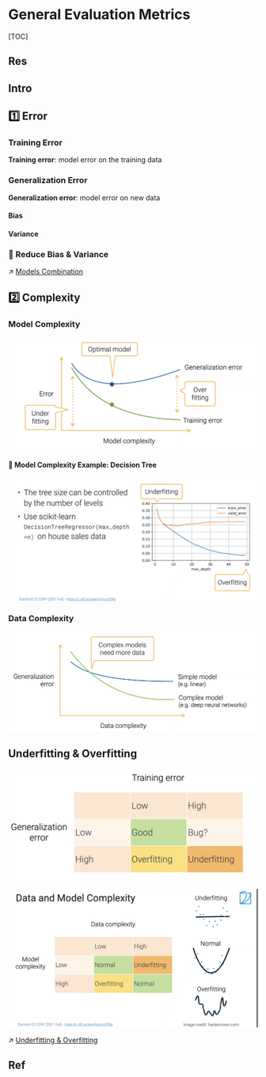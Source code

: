 # General Evaluation Metrics

[TOC]



## Res


## Intro



## 1️⃣ Error
### Training Error
**Training error**: model error on the training data


### Generalization Error
**Generalization error**: model error on new data


#### Bias


#### Variance


### 🎯 Reduce Bias & Variance
↗️ [Models Combination](../../Models%20Combination/Models%20Combination.md)



## 2️⃣ Complexity
### Model Complexity
![Screenshot 2023-01-30 at 2.38.33 PM](../../../../../../../Assets/Pics/Screenshot%202023-01-30%20at%202.38.33%20PM.png)


#### 🤔 Model Complexity Example: Decision Tree
![Screenshot 2023-01-30 at 2.38.51 PM](../../../../../../../Assets/Pics/Screenshot%202023-01-30%20at%202.38.51%20PM.png)


### Data Complexity
![Screenshot 2023-01-30 at 2.39.50 PM](../../../../../../../Assets/Pics/Screenshot%202023-01-30%20at%202.39.50%20PM.png)



## Underfitting & Overfitting
![Screenshot 2023-01-30 at 2.36.10 PM](../../../../../../../Assets/Pics/Screenshot%202023-01-30%20at%202.36.10%20PM.png)

![Screenshot 2023-01-30 at 2.37.22 PM](../../../../../../../Assets/Pics/Screenshot%202023-01-30%20at%202.37.22%20PM.png)

↗ [Underfitting & Overfitting](../Underfitting%20&%20Overfitting/Underfitting%20&%20Overfitting.md)



## Ref

